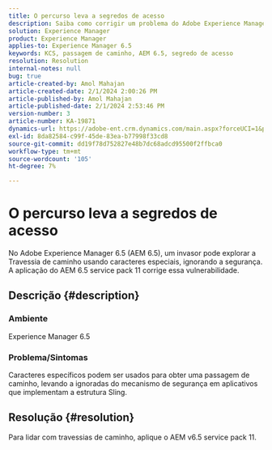 ```yaml
---
title: O percurso leva a segredos de acesso
description: Saiba como corrigir um problema do Adobe Experience Manager 6.5 em que a passagem de caminho leva a uma falha de segurança. Aplicar o service pack 11.
solution: Experience Manager
product: Experience Manager
applies-to: Experience Manager 6.5
keywords: KCS, passagem de caminho, AEM 6.5, segredo de acesso
resolution: Resolution
internal-notes: null
bug: true
article-created-by: Amol Mahajan
article-created-date: 2/1/2024 2:00:26 PM
article-published-by: Amol Mahajan
article-published-date: 2/1/2024 2:53:46 PM
version-number: 3
article-number: KA-19871
dynamics-url: https://adobe-ent.crm.dynamics.com/main.aspx?forceUCI=1&pagetype=entityrecord&etn=knowledgearticle&id=5e44cd3b-0ac1-ee11-9079-6045bd0065f9
exl-id: 8da82584-c99f-45de-83ea-b77998f33cd8
source-git-commit: dd19f78d752827e48b7dc68adcd95500f2ffbca0
workflow-type: tm+mt
source-wordcount: '105'
ht-degree: 7%

---
```


# O percurso leva a segredos de acesso


No Adobe Experience Manager 6.5 (AEM 6.5), um invasor pode explorar a Travessia de caminho usando caracteres especiais, ignorando a segurança. A aplicação do AEM 6.5 service pack 11 corrige essa vulnerabilidade.

## Descrição {#description}


### <b>Ambiente</b>

Experience Manager 6.5



### <b>Problema/Sintomas</b>

Caracteres específicos podem ser usados para obter uma passagem de caminho, levando a ignoradas do mecanismo de segurança em aplicativos que implementam a estrutura Sling.


## Resolução {#resolution}

Para lidar com travessias de caminho, aplique o AEM v6.5 service pack 11.
